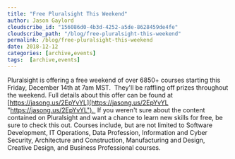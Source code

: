 ```yaml
---
title: "Free Pluralsight This Weekend"
author: Jason Gaylord
cloudscribe_id: "156086d0-4b3d-4252-a5de-8628459de4fe"
cloudscribe_path: "/blog/free-pluralsight-this-weekend"
permalink: /blog/free-pluralsight-this-weekend
date: 2018-12-12
categories: [archive,events]
tags:  [archive,events]
---
```


Pluralsight is offering a free weekend of over 6850+ courses starting this Friday, December 14th at 7am MST.  They'll be raffling off prizes throughout the weekend. Full details about this offer can be found at [https://jasong.us/2EpYvYL](https://jasong.us/2EpYvYL "https://jasong.us/2EpYvYL").  If you weren't sure about the content contained on Pluralsight and want a chance to learn new skills for free, be sure to check this out. Courses include, but are not limited to Software Development, IT Operations, Data Profession, Information and Cyber Security, Architecture and Construction, Manufacturing and Design, Creative Design, and Business Professional courses.